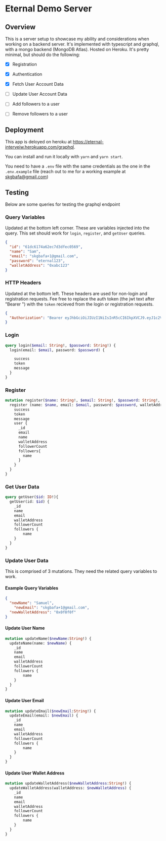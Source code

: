 # Eternal Demo Server

## Overview
This is a server setup to showcase my ability and considerations when working on a backend server. It's implemented with typescript and graphql, with a mongo backend (MongoDB Atlas). Hosted on Heroku. It's pretty minimal, but should do the following:

- [x] Registration
- [x] Authentication
- [x] Fetch User Account Data
- [ ] Update User Account Data
- [ ] Add followers to a user
- [ ] Remove followers to a user


## Deployment
This app is deloyed on heroku at https://eternal-interveiw.herokuapp.com/graphql.

You can install and run it locally with `yarn` and `yarn start`.

You need to have a `.env` file with the same credentials as the one in the `.env.example` file (reach out to me for a working example at skgbafa@gmail.com)


## Testing
Below are some queries for testing the graphql endpoint

### Query Variables
Updated at the bottom left corner. These are variables injected into the query. This set should work for `login`, `register`, and `getUser` queries.
```json
{
  "id": "61dc6174a62ec7d3dfec0569",
  "name": "Sam",
  "email": "skgbafa+1@gmail.com",
  "password": "eternal123",
  "walletAddress": "0xabc123"
}
```

### HTTP Headers
Updated at the bottom left. These headers are used for non-login and registration requests. Fee free to replace the auth token (the jwt text after "Bearer ") with the `token` recieved from the login or registration requests.
```json
{
  "Authorization": "Bearer eyJhbGciOiJIUzI1NiIsInR5cCI6IkpXVCJ9.eyJ1c2VySWQiOiI2MWRjNjE3NGE2MmVjN2QzZGZlYzA1NjkiLCJpYXQiOjE2NDE4MzMyMjQsImV4cCI6MTY0MTkxOTYyNH0.o4j7xFGVVZY8Z11Nn21u_tEwVhXa9dYmi6XB0spjCpM"
}
```

### Login
```graphql
query login($email: String!, $password: String!) {
  login(email: $email, password: $password) {

    success
    token
    message
  }
}
```

### Register
```graphql
mutation register($name: String!, $email: String!, $password: String!, $walletAddress: String!) {
  register (name: $name, email: $email, password: $password, walletAddress: $walletAddress) {
    success
    token
    message
    user {
      _id
      email
      name
      walletAddress
      followerCount
      followers{
        name
      }
    }
  }
}
```

### Get User Data
```graphql
query getUser($id: ID!){
  getUser(id: $id) {
    _id
    name
    email
    walletAddress
    followerCount
    followers {
        name
    }
  }
}
```
### Update User Data
This is comprised of 3 mutations. They need the related query variables to work.
#### Example Query Variables
```json
{
  "newName": "Samuel",
	"newEmail": "skgbafa+1@gmail.com",
  "newWalletAddress": "0x0f0f0f"
}
```

#### Update User Name
```graphql
mutation updateName($newName:String!) {
  updateName(name: $newName) {
    _id
    name
    email
    walletAddress
    followerCount
    followers {
        name
    }
  }
}
```

#### Update User Email
```graphql
mutation updateEmail($newEmail:String!) {
  updateEmail(email: $newEmail) {
    _id
    name
    email
    walletAddress
    followerCount
    followers {
        name
    }
  }
}
```

#### Update User Wallet Address
```graphql
mutation updateWalletAddress($newWalletAddress:String!) {
  updateWalletAddress(walletAddress: $newWalletAddress) {
    _id
    name
    email
    walletAddress
    followerCount
    followers {
        name
    }
  }
}
```


